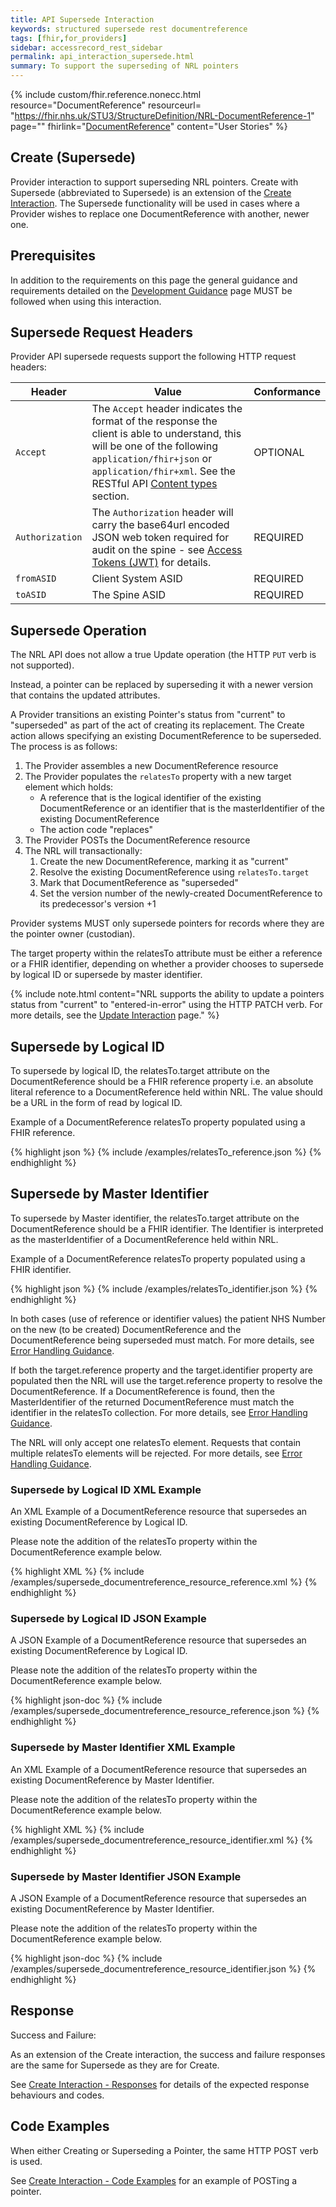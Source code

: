 ```yaml
---
title: API Supersede Interaction
keywords: structured supersede rest documentreference
tags: [fhir,for_providers]
sidebar: accessrecord_rest_sidebar
permalink: api_interaction_supersede.html
summary: To support the superseding of NRL pointers
---
```


{% include custom/fhir.reference.nonecc.html resource="DocumentReference" resourceurl= "https://fhir.nhs.uk/STU3/StructureDefinition/NRL-DocumentReference-1" page="" fhirlink="[DocumentReference](https://www.hl7.org/fhir/STU3/documentreference.html)" content="User Stories" %}

## Create (Supersede)

Provider interaction to support superseding NRL pointers. 
Create with Supersede (abbreviated to Supersede) is an extension of the [Create Interaction](api_interaction_create.html).
The Supersede functionality will be used in cases where a Provider wishes to replace one DocumentReference with another, newer one.

## Prerequisites

In addition to the requirements on this page the general guidance and requirements detailed on the [Development Guidance](development_overview.html) page MUST be followed when using this interaction.

## Supersede Request Headers

Provider API supersede requests support the following HTTP request headers:

| Header               | Value |Conformance |
|----------------------|-------|-------|
| `Accept`      | The `Accept` header indicates the format of the response the client is able to understand, this will be one of the following <code class="highlighter-rouge">application/fhir+json</code> or <code class="highlighter-rouge">application/fhir+xml</code>. See the RESTful API [Content types](development_general_api_guidance.html#content-types) section. | OPTIONAL |
| `Authorization`      | The `Authorization` header will carry the base64url encoded JSON web token required for audit on the spine - see [Access Tokens (JWT)](integration_access_tokens_JWT.html) for details. | REQUIRED |
| `fromASID`           | Client System ASID | REQUIRED |
| `toASID`             | The Spine ASID | REQUIRED |

## Supersede Operation

The NRL API does not allow a true Update operation (the HTTP `PUT` verb is not supported).

Instead, a pointer can be replaced by superseding it with a newer version that contains the updated attributes. 

A Provider transitions an existing Pointer's status from "current" to "superseded" as part of the act of creating its replacement. The Create action allows specifying an existing DocumentReference to be superseded. The process is as follows:

1. The Provider assembles a new DocumentReference resource
2. The Provider populates the `relatesTo` property with a new target element which holds:
   - A reference that is the logical identifier of the existing DocumentReference or an identifier that is the masterIdentifier of the existing DocumentReference
   - The action code "replaces"
3. The Provider POSTs the DocumentReference resource
4. The NRL will transactionally:
   1. Create the new DocumentReference, marking it as "current"
   2. Resolve the existing DocumentReference using `relatesTo.target`
   3. Mark that DocumentReference as "superseded"
   4. Set the version number of the newly-created DocumentReference to its predecessor's version +1

Provider systems MUST only supersede pointers for records where they are the pointer owner (custodian).

The target property within the relatesTo attribute must be either a reference or a FHIR identifier, depending on whether a provider chooses to supersede by logical ID or supersede by master identifier. 

{% include note.html content="NRL supports the ability to update a pointers status from &quot;current&quot; to &quot;entered-in-error&quot; using the HTTP PATCH verb. For more details, see the [Update Interaction](api_interaction_update.html) page." %}

## Supersede by Logical ID

To supersede by logical ID, the relatesTo.target attribute on the DocumentReference should be a FHIR reference property i.e. an absolute literal reference to a DocumentReference held within NRL. The value should be a URL in the form of read by logical ID.

Example of a DocumentReference relatesTo property populated using a FHIR reference.

<div class="github-sample-wrapper scroll-height-350">
{% highlight json %}
{% include /examples/relatesTo_reference.json %}
{% endhighlight %}
</div>

## Supersede by Master Identifier

To supersede by Master identifier, the relatesTo.target attribute on the DocumentReference should be a FHIR identifier. The Identifier is interpreted as the masterIdentifier of a DocumentReference held within NRL.

Example of a DocumentReference relatesTo property populated using a FHIR identifier.

<div class="github-sample-wrapper scroll-height-350">
{% highlight json %}
{% include /examples/relatesTo_identifier.json %}
{% endhighlight %}
</div>

In both cases (use of reference or identifier values) the patient NHS Number on the new (to be created) DocumentReference and the DocumentReference being superseded must match. For more details, see [Error Handling Guidance](development_general_api_guidance.html#patient-mismatch). 

If both the target.reference property and the target.identifier property are populated then the NRL will use the target.reference property to resolve the DocumentReference. If a DocumentReference is found, then the MasterIdentifier of the returned DocumentReference must match the identifier in the relatesTo collection. For more details, see [Error Handling Guidance](development_general_api_guidance.html#masteridentifier-mismatch).

The NRL will only accept one relatesTo element. Requests that contain multiple relatesTo elements will be rejected. For more details, see [Error Handling Guidance](development_general_api_guidance.html#documentreferencerelatesto).

### Supersede by Logical ID XML Example

An XML Example of a DocumentReference resource that supersedes an existing DocumentReference by Logical ID.

Please note the addition of the relatesTo property within the DocumentReference example below.

<div class="github-sample-wrapper scroll-height-350">
{% highlight XML %}
{% include /examples/supersede_documentreference_resource_reference.xml %}
{% endhighlight %}
</div>

### Supersede by Logical ID JSON Example

A JSON Example of a DocumentReference resource that supersedes an existing DocumentReference by Logical ID.

Please note the addition of the relatesTo property within the DocumentReference example below.

<div class="github-sample-wrapper scroll-height-350">
{% highlight json-doc %}
{% include /examples/supersede_documentreference_resource_reference.json %}
{% endhighlight %}
</div>

### Supersede by Master Identifier XML Example

An XML Example of a DocumentReference resource that supersedes an existing DocumentReference by Master Identifier.

Please note the addition of the relatesTo property within the DocumentReference example below.

<div class="github-sample-wrapper scroll-height-350">
{% highlight XML %}
{% include /examples/supersede_documentreference_resource_identifier.xml %}
{% endhighlight %}
</div>

### Supersede by Master Identifier JSON Example

A JSON Example of a DocumentReference resource that supersedes an existing DocumentReference by Master Identifier.

Please note the addition of the relatesTo property within the DocumentReference example below.

<div class="github-sample-wrapper scroll-height-350">
{% highlight json-doc %}
{% include /examples/supersede_documentreference_resource_identifier.json %}
{% endhighlight %}
</div>

## Response

Success and Failure:

As an extension of the Create interaction, the success and failure responses are the same for Supersede as they are for Create.

See [Create Interaction - Responses](api_interaction_create.html#create-response) for details of the expected response behaviours and codes.

## Code Examples

When either Creating or Superseding a Pointer, the same HTTP POST verb is used.

See [Create Interaction - Code Examples](api_interaction_create.html#code-examples) for an example of POSTing a pointer.
